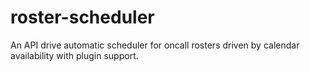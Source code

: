 # roster-scheduler
An API drive automatic scheduler for oncall rosters driven by calendar availability with plugin support.
